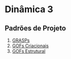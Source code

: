 # Dinâmica 3

## Padrões de Projeto

1. [GRASPs](../05-padroes-de-projeto/GRASPs.md)
2. [GOFs Criacionais](../05-padroes-de-projeto/Estudos/gof-criacional.md)
3. [GOFs Estrutural](../05-padroes-de-projeto/GOFs/GOFs-estruturais.md)

